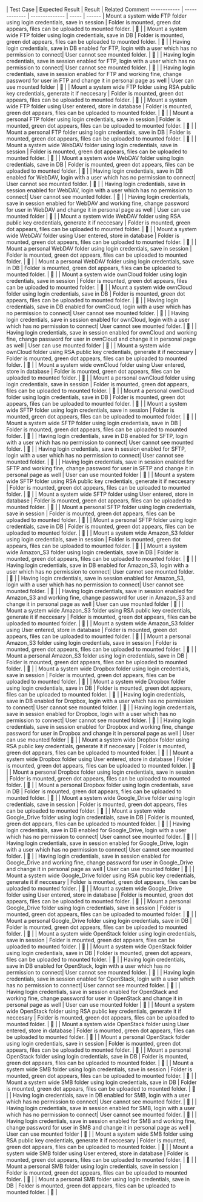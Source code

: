 

| Test Case | Expected Result | Result | Related Comment
------------ | ------------- | -------------- | ----- | ------
| Mount a system wide FTP folder using login credentials, save in session | Folder is mounted, green dot appears, files can be uploaded to mounted folder. | :construction: |
| Mount a system wide FTP folder using login credentials, save in DB | Folder is mounted, green dot appears, files can be uploaded to mounted folder. | :construction: |
| Having login credentials, save in DB enabled for FTP, login with a user which has no permission to connect| User cannot see mounted folder. | :construction: |
| Having login credentials, save in session enabled for FTP, login with a user which has no permission to connect| User cannot see mounted folder. | :construction: |
| Having login credentials, save in session enabled for FTP and working fine, change password for user in FTP and change it in personal page as well | User can use mounted folder | :construction: |
| Mount a system wide FTP folder using RSA public key credentials, generate it if neccesary | Folder is mounted, green dot appears, files can be uploaded to mounted folder. | :construction: |
| Mount a system wide FTP folder using User entered, store in database | Folder is mounted, green dot appears, files can be uploaded to mounted folder. | :construction: |
| Mount a personal FTP folder using login credentials, save in session | Folder is mounted, green dot appears, files can be uploaded to mounted folder. | :construction: |
| Mount a personal FTP folder using login credentials, save in DB | Folder is mounted, green dot appears, files can be uploaded to mounted folder. | :construction: |
| Mount a system wide WebDAV folder using login credentials, save in session | Folder is mounted, green dot appears, files can be uploaded to mounted folder. | :construction: |
| Mount a system wide WebDAV folder using login credentials, save in DB | Folder is mounted, green dot appears, files can be uploaded to mounted folder. | :construction: |
| Having login credentials, save in DB enabled for WebDAV, login with a user which has no permission to connect| User cannot see mounted folder. | :construction: |
| Having login credentials, save in session enabled for WebDAV, login with a user which has no permission to connect| User cannot see mounted folder. | :construction: |
| Having login credentials, save in session enabled for WebDAV and working fine, change password for user in WebDAV and change it in personal page as well | User can use mounted folder | :construction: |
| Mount a system wide WebDAV folder using RSA public key credentials, generate it if neccesary | Folder is mounted, green dot appears, files can be uploaded to mounted folder. | :construction: |
| Mount a system wide WebDAV folder using User entered, store in database | Folder is mounted, green dot appears, files can be uploaded to mounted folder. | :construction: |
| Mount a personal WebDAV folder using login credentials, save in session | Folder is mounted, green dot appears, files can be uploaded to mounted folder. | :construction: |
| Mount a personal WebDAV folder using login credentials, save in DB | Folder is mounted, green dot appears, files can be uploaded to mounted folder. | :construction: |
| Mount a system wide ownCloud folder using login credentials, save in session | Folder is mounted, green dot appears, files can be uploaded to mounted folder. | :construction: |
| Mount a system wide ownCloud folder using login credentials, save in DB | Folder is mounted, green dot appears, files can be uploaded to mounted folder. | :construction: |
| Having login credentials, save in DB enabled for ownCloud, login with a user which has no permission to connect| User cannot see mounted folder. | :construction: |
| Having login credentials, save in session enabled for ownCloud, login with a user which has no permission to connect| User cannot see mounted folder. | :construction: |
| Having login credentials, save in session enabled for ownCloud and working fine, change password for user in ownCloud and change it in personal page as well | User can use mounted folder | :construction: |
| Mount a system wide ownCloud folder using RSA public key credentials, generate it if neccesary | Folder is mounted, green dot appears, files can be uploaded to mounted folder. | :construction: |
| Mount a system wide ownCloud folder using User entered, store in database | Folder is mounted, green dot appears, files can be uploaded to mounted folder. | :construction: |
| Mount a personal ownCloud folder using login credentials, save in session | Folder is mounted, green dot appears, files can be uploaded to mounted folder. | :construction: |
| Mount a personal ownCloud folder using login credentials, save in DB | Folder is mounted, green dot appears, files can be uploaded to mounted folder. | :construction: |
| Mount a system wide SFTP folder using login credentials, save in session | Folder is mounted, green dot appears, files can be uploaded to mounted folder. | :construction: |
| Mount a system wide SFTP folder using login credentials, save in DB | Folder is mounted, green dot appears, files can be uploaded to mounted folder. | :construction: |
| Having login credentials, save in DB enabled for SFTP, login with a user which has no permission to connect| User cannot see mounted folder. | :construction: |
| Having login credentials, save in session enabled for SFTP, login with a user which has no permission to connect| User cannot see mounted folder. | :construction: |
| Having login credentials, save in session enabled for SFTP and working fine, change password for user in SFTP and change it in personal page as well | User can use mounted folder | :construction: |
| Mount a system wide SFTP folder using RSA public key credentials, generate it if neccesary | Folder is mounted, green dot appears, files can be uploaded to mounted folder. | :construction: |
| Mount a system wide SFTP folder using User entered, store in database | Folder is mounted, green dot appears, files can be uploaded to mounted folder. | :construction: |
| Mount a personal SFTP folder using login credentials, save in session | Folder is mounted, green dot appears, files can be uploaded to mounted folder. | :construction: |
| Mount a personal SFTP folder using login credentials, save in DB | Folder is mounted, green dot appears, files can be uploaded to mounted folder. | :construction: |
| Mount a system wide Amazon_S3 folder using login credentials, save in session | Folder is mounted, green dot appears, files can be uploaded to mounted folder. | :construction: |
| Mount a system wide Amazon_S3 folder using login credentials, save in DB | Folder is mounted, green dot appears, files can be uploaded to mounted folder. | :construction: |
| Having login credentials, save in DB enabled for Amazon_S3, login with a user which has no permission to connect| User cannot see mounted folder. | :construction: |
| Having login credentials, save in session enabled for Amazon_S3, login with a user which has no permission to connect| User cannot see mounted folder. | :construction: |
| Having login credentials, save in session enabled for Amazon_S3 and working fine, change password for user in Amazon_S3 and change it in personal page as well | User can use mounted folder | :construction: |
| Mount a system wide Amazon_S3 folder using RSA public key credentials, generate it if neccesary | Folder is mounted, green dot appears, files can be uploaded to mounted folder. | :construction: |
| Mount a system wide Amazon_S3 folder using User entered, store in database | Folder is mounted, green dot appears, files can be uploaded to mounted folder. | :construction: |
| Mount a personal Amazon_S3 folder using login credentials, save in session | Folder is mounted, green dot appears, files can be uploaded to mounted folder. | :construction: |
| Mount a personal Amazon_S3 folder using login credentials, save in DB | Folder is mounted, green dot appears, files can be uploaded to mounted folder. | :construction: |
| Mount a system wide Dropbox folder using login credentials, save in session | Folder is mounted, green dot appears, files can be uploaded to mounted folder. | :construction: |
| Mount a system wide Dropbox folder using login credentials, save in DB | Folder is mounted, green dot appears, files can be uploaded to mounted folder. | :construction: |
| Having login credentials, save in DB enabled for Dropbox, login with a user which has no permission to connect| User cannot see mounted folder. | :construction: |
| Having login credentials, save in session enabled for Dropbox, login with a user which has no permission to connect| User cannot see mounted folder. | :construction: |
| Having login credentials, save in session enabled for Dropbox and working fine, change password for user in Dropbox and change it in personal page as well | User can use mounted folder | :construction: |
| Mount a system wide Dropbox folder using RSA public key credentials, generate it if neccesary | Folder is mounted, green dot appears, files can be uploaded to mounted folder. | :construction: |
| Mount a system wide Dropbox folder using User entered, store in database | Folder is mounted, green dot appears, files can be uploaded to mounted folder. | :construction: |
| Mount a personal Dropbox folder using login credentials, save in session | Folder is mounted, green dot appears, files can be uploaded to mounted folder. | :construction: |
| Mount a personal Dropbox folder using login credentials, save in DB | Folder is mounted, green dot appears, files can be uploaded to mounted folder. | :construction: |
| Mount a system wide Google_Drive folder using login credentials, save in session | Folder is mounted, green dot appears, files can be uploaded to mounted folder. | :construction: |
| Mount a system wide Google_Drive folder using login credentials, save in DB | Folder is mounted, green dot appears, files can be uploaded to mounted folder. | :construction: |
| Having login credentials, save in DB enabled for Google_Drive, login with a user which has no permission to connect| User cannot see mounted folder. | :construction: |
| Having login credentials, save in session enabled for Google_Drive, login with a user which has no permission to connect| User cannot see mounted folder. | :construction: |
| Having login credentials, save in session enabled for Google_Drive and working fine, change password for user in Google_Drive and change it in personal page as well | User can use mounted folder | :construction: |
| Mount a system wide Google_Drive folder using RSA public key credentials, generate it if neccesary | Folder is mounted, green dot appears, files can be uploaded to mounted folder. | :construction: |
| Mount a system wide Google_Drive folder using User entered, store in database | Folder is mounted, green dot appears, files can be uploaded to mounted folder. | :construction: |
| Mount a personal Google_Drive folder using login credentials, save in session | Folder is mounted, green dot appears, files can be uploaded to mounted folder. | :construction: |
| Mount a personal Google_Drive folder using login credentials, save in DB | Folder is mounted, green dot appears, files can be uploaded to mounted folder. | :construction: |
| Mount a system wide OpenStack folder using login credentials, save in session | Folder is mounted, green dot appears, files can be uploaded to mounted folder. | :construction: |
| Mount a system wide OpenStack folder using login credentials, save in DB | Folder is mounted, green dot appears, files can be uploaded to mounted folder. | :construction: |
| Having login credentials, save in DB enabled for OpenStack, login with a user which has no permission to connect| User cannot see mounted folder. | :construction: |
| Having login credentials, save in session enabled for OpenStack, login with a user which has no permission to connect| User cannot see mounted folder. | :construction: |
| Having login credentials, save in session enabled for OpenStack and working fine, change password for user in OpenStack and change it in personal page as well | User can use mounted folder | :construction: |
| Mount a system wide OpenStack folder using RSA public key credentials, generate it if neccesary | Folder is mounted, green dot appears, files can be uploaded to mounted folder. | :construction: |
| Mount a system wide OpenStack folder using User entered, store in database | Folder is mounted, green dot appears, files can be uploaded to mounted folder. | :construction: |
| Mount a personal OpenStack folder using login credentials, save in session | Folder is mounted, green dot appears, files can be uploaded to mounted folder. | :construction: |
| Mount a personal OpenStack folder using login credentials, save in DB | Folder is mounted, green dot appears, files can be uploaded to mounted folder. | :construction: |
| Mount a system wide SMB folder using login credentials, save in session | Folder is mounted, green dot appears, files can be uploaded to mounted folder. | :construction: |
| Mount a system wide SMB folder using login credentials, save in DB | Folder is mounted, green dot appears, files can be uploaded to mounted folder. | :construction: |
| Having login credentials, save in DB enabled for SMB, login with a user which has no permission to connect| User cannot see mounted folder. | :construction: |
| Having login credentials, save in session enabled for SMB, login with a user which has no permission to connect| User cannot see mounted folder. | :construction: |
| Having login credentials, save in session enabled for SMB and working fine, change password for user in SMB and change it in personal page as well | User can use mounted folder | :construction: |
| Mount a system wide SMB folder using RSA public key credentials, generate it if neccesary | Folder is mounted, green dot appears, files can be uploaded to mounted folder. | :construction: |
| Mount a system wide SMB folder using User entered, store in database | Folder is mounted, green dot appears, files can be uploaded to mounted folder. | :construction: |
| Mount a personal SMB folder using login credentials, save in session | Folder is mounted, green dot appears, files can be uploaded to mounted folder. | :construction: |
| Mount a personal SMB folder using login credentials, save in DB | Folder is mounted, green dot appears, files can be uploaded to mounted folder. | :construction: |
